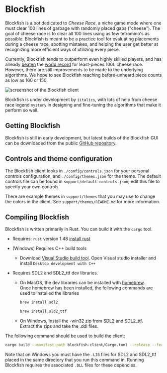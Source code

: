 # Blockfish

Blockfish is a bot dedicated to *Cheese Race*, a niche game mode where one must clear 100
lines of garbage with randomly placed gaps ("cheese"). The goal of cheese race is to clear
all 100 lines using as few tetromino's as possible. Blockfish is meant to be a practice
tool for evaluating placements during a cheese race, spotting mistakes, and helping the
user get better at recognizing more efficient ways of utilizing every piece.

Currently, Blockfish tends to outperform even highly skilled players, and has already
[beaten](https://jstris.jezevec10.com/replay/53445238) the [world
record](https://jstris.jezevec10.com/replay/54532835) for least-pieces 100L cheese
race. However, there are still improvements to be made to the underlying algorithms. We
hope to see Blockfish reaching before-unheard piece counts as low as 160 or 150.

![screenshot of the Blockfish client](https://raw.githubusercontent.com/iitalics/blockfish/dev/support/readme-screenshot.png)

Blockfish is under development by `iitalics`, with lots of help from cheese race legend
`mystery` in designing and fine-tuning the algorithms that make it perform so well.

## Getting Blockfish

Blockfish is still in early development, but latest builds of the Blockfish GUI can be
downloaded from the public [GitHub repository](https://github.com/iitalics/blockfish/releases).

## Controls and theme configuration

The Blockfish client looks in `./config/controls.json` for your personal controls
configuration, and `./config/themes.json` for the theme. The default controls file can be
found in `support/default-controls.json`; edit this file to specify your own controls.

There are example themes in `support/themes` that you may use to change the colors in the
client. See `support/themes/README.md` for more information.

## Compiling Blockfish

Blockfish is written primarily in Rust. You can build it with the `cargo` tool.

* Requires: `rust` version 1.48 [install rust](https://www.rust-lang.org/tools/install)

* (Windows) Requires C++ build tools
  - Download [Visual Studio build tool](https://visualstudio.microsoft.com/thank-you-downloading-visual-studio/?sku=BuildTools&rel=16). Open Visual studio installer and install `Desktop development with C++`

* Requires SDL2 and SDL2_ttf dev libraries.

  - On MacOS, the dev libraries can be installed with [homebrew](https://brew.sh/).      
    Once homebrew has been installed, the following commands are used to installed the libraries
    ```sh
    brew install sdl2
    ```
    ```sh
    brew install sld2_ttf
    ```
  - On Windows,
    Install the -win32 zip from [SDL2](https://github.com/libsdl-org/SDL/releases) and [SDL2_ttf](https://github.com/libsdl-org/SDL_ttf/releases).      
    Extract the zips and take the .ddl files.  

  
The following command should be used to build the client:

```sh
cargo build --manifest-path blockfish-client/Cargo.toml --release --features msgbox
```

Note that on Windows you must have the `.LIB` files for SDL2 and SDL2_ttf placed in the
same directory that you run this command in. Running Blockfish requires the associated
`.DLL` files for these depencies.

